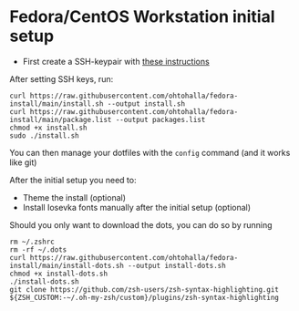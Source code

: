 # Fedora/CentOS Workstation initial setup

* First create a SSH-keypair with [these instructions](https://docs.github.com/en/authentication/connecting-to-github-with-ssh/generating-a-new-ssh-key-and-adding-it-to-the-ssh-agent)

After setting SSH keys, run:

```
curl https://raw.githubusercontent.com/ohtohalla/fedora-install/main/install.sh --output install.sh
curl https://raw.githubusercontent.com/ohtohalla/fedora-install/main/package.list --output packages.list
chmod +x install.sh
sudo ./install.sh
```

You can then manage your dotfiles with the ```config``` command (and it works like git)


After the initial setup you need to:

* Theme the install (optional)
* Install Iosevka fonts manually after the initial setup (optional)

Should you only want to download the dots, you can do so by running

```
rm ~/.zshrc
rm -rf ~/.dots
curl https://raw.githubusercontent.com/ohtohalla/fedora-install/main/install-dots.sh --output install-dots.sh
chmod +x install-dots.sh
./install-dots.sh
git clone https://github.com/zsh-users/zsh-syntax-highlighting.git ${ZSH_CUSTOM:-~/.oh-my-zsh/custom}/plugins/zsh-syntax-highlighting
```
